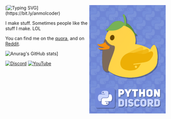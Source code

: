 <a href="https://bit.ly/anmolcoder"><img width="240" align="right" src="https://github.com/lemonsaurus/lemonsaurus/blob/main/ducky.png?raw=true"></a>

[![Typing SVG](https://readme-typing-svg.herokuapp.com?font=roboto&color=%23F7C51D&size=18&vCenter=true&height=16&lines=Hi+there%2C+I'm+Anm0lc0der.;Hi+there%2C+I'm+An+Artist%C3%B8y.;Hi+there%2C+you+can+call+me+Anm0lc0der.;Hi+there%2C+I'm+a+content+creator.;Hi+there%2C+I'm+a+software+engineer.;Hi+there%2C+I'm+a+musician.)](https://bit.ly/anmolcoder)


I make stuff. Sometimes people like the stuff I make. LOL


You can find me on the [quora](https://www.quora.com/profile/Anm0lc0der), and on [Reddit](https://www.reddit.com/user/Appu100).

![Anurag's GitHub stats](https://github-readme-stats.vercel.app/api?username=anmol-123456789)]

[![Discord](https://img.shields.io/badge/Discord-%237289DA.svg?&style=for-the-badge&logo=discord&logoColor=white)](https://discord.gg/Kx3XASSqXK)
[![YouTube](https://img.shields.io/badge/YouTube-%23FF0000.svg?&style=for-the-badge&logo=youtube&logoColor=white)](https://www.youtube.com/channel/UCxutoky3QoWe5yKy9T0O-0g)
